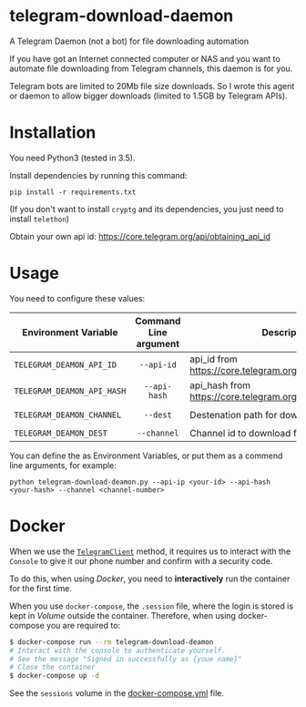 # telegram-download-daemon

A Telegram Daemon (not a bot) for file downloading automation 

If you have got an Internet connected computer or NAS and you want to automate file downloading from Telegram channels, this
daemon is for you. 

Telegram bots are limited to 20Mb file size downloads. So I wrote this agent
or daemon to allow bigger downloads (limited to 1.5GB by Telegram APIs).

# Installation

You need Python3 (tested in 3.5).

Install dependencies by running this command:

    pip install -r requirements.txt

(If you don't want to install `cryptg` and its dependencies, you just need to install `telethon`)


Obtain your own api id: https://core.telegram.org/api/obtaining_api_id

# Usage

You need to configure these values:

| Environment Variable     | Command Line argument | Description                                                  | Default Value       |
|--------------------------|:-----------------------:|--------------------------------------------------------------|---------------------|
| `TELEGRAM_DEAMON_API_ID`   | `--api-id`              | api_id from https://core.telegram.org/api/obtaining_api_id   |                     |
| `TELEGRAM_DEAMON_API_HASH` | `--api-hash`            | api_hash from https://core.telegram.org/api/obtaining_api_id |                     |
| `TELEGRAM_DEAMON_CHANNEL`  | `--dest`                | Destenation path for downloading files                       | `/telegram-downloads` |
| `TELEGRAM_DEAMON_DEST`     | `--channel`             | Channel id to download from it                               |                     |

You can define the as Environment Variables, or put them as a commend line arguments, for example:

    python telegram-download-deamon.py --api-ip <your-id> --api-hash <your-hash> --channel <channel-number>

# Docker

When we use the [`TelegramClient`](https://docs.telethon.dev/en/latest/quick-references/client-reference.html#telegramclient) method, it requires us to interact with the `Console` to give it our phone number and confirm with a security code.

To do this, when using *Docker*, you need to **interactively** run the container for the first time.

When you use `docker-compose`, the `.session` file, where the login is stored is kept in *Volume* outside the container. Therefore, when using docker-compose you are required to:

```bash
$ docker-compose run --rm telegram-download-deamon
# Interact with the console to authenticate yourself.
# See the message "Signed in successfully as {youe name}"
# Close the container
$ docker-compose up -d
```

See the `sessions` volume in the [docker-compose.yml](docker-compose.yml) file.
